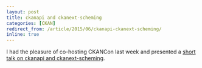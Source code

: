 ```yaml
---
layout: post
title: ckanapi and ckanext-scheming
categories: [CKAN]
redirect_from: /article/2015/06/ckanapi-ckanext-scheming/
inline: true
---
```


I had the pleasure of co-hosting CKANCon last week and presented a [short talk on ckanapi and ckanext-scheming](https://github.com/wardi/ckancon2015/raw/master/ckancon2015.pdf).

